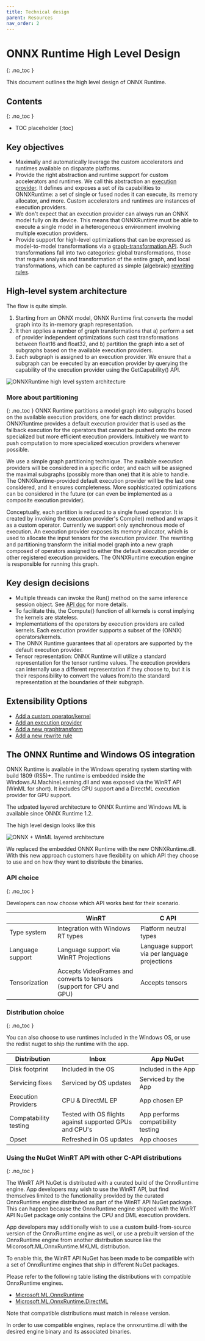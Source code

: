 ```yaml
---
title: Technical design
parent: Resources
nav_order: 2
---
```


# ONNX Runtime High Level Design
{: .no_toc }

This document outlines the high level design of ONNX Runtime.

## Contents
{: .no_toc }

* TOC placeholder
{:toc}

## Key objectives

* Maximally and automatically leverage the custom accelerators and runtimes
available on disparate platforms.
* Provide the right abstraction and runtime support for custom accelerators and
runtimes. We call this abstraction an [execution
provider](https://github.com/microsoft/onnxruntime/tree/master/include//onnxruntime/core/framework/execution_provider.h). It defines and exposes a set of
its capabilities to ONNXRuntime: a set of single or fused nodes it can
execute, its memory allocator, and more. Custom accelerators and runtimes are
instances of execution providers.
* We don't expect that an execution provider can always run an ONNX model fully
on its device. This means that ONNXRuntime must be able to execute a single
model in a heterogeneous environment involving multiple execution providers.
* Provide support for high-level optimizations that can be expressed as
model-to-model transformations via a [graph-transformation
API](https://github.com/microsoft/onnxruntime/tree/master/include//onnxruntime/core/optimizer/graph_transformer.h). Such
transformations fall into two categories: global transformations, those that
require analysis and transformation of the entire graph, and local
transformations, which can be captured as simple (algebraic) [rewriting
rules](https://github.com/microsoft/onnxruntime/tree/master/include//onnxruntime/core/optimizer/rewrite_rule.h).

## High-level system architecture

The flow is quite simple. 
1. Starting from an ONNX model, ONNX Runtime first
converts the model graph into its in-memory graph representation. 
2. It then applies a number of graph transformations that a) perform a set of provider independent optimizations such cast transformations between float16 and float32, and b) partition the graph into a set of subgraphs based on the available execution providers.
3. Each subgraph is assigned to an execution provider. We ensure that a subgraph can be executed by an execution provider by querying the capability of the execution provider using the GetCapability() API.

![ONNXRuntime high level system architecture](https://azurecomcdn.azureedge.net/mediahandler/acomblog/media/Default/blog/228d22d3-6e3e-48b1-811c-1d48353f031c.png)

### More about partitioning
{: .no_toc }
ONNX Runtime partitions a model graph into subgraphs based on the available execution providers, one for each distinct provider. ONNXRuntime provides a default execution provider that is used as the fallback execution for the
operators that cannot be pushed onto the more specialized but more efficient execution providers. Intuitively we want to push computation to more specialized execution providers whenever possible.

We use a simple graph partitioning technique. The available execution providers will be considered in a specific order, and each will be assigned the maximal subgraphs (possibly more than one) that it is able to handle. The ONNXRuntime-provided default execution provider will be the last one considered, and it ensures completeness. More sophisticated optimizations can be considered in the future (or can even be implemented as a composite execution provider).

Conceptually, each partition is reduced to a single fused operator. It is created by invoking the execution provider's Compile() method and wraps it as a custom operator. Currently we support only synchronous mode of execution. An execution provider exposes its memory allocator, which is used to allocate the input tensors for the execution provider. The rewriting and partitioning transform the initial model graph into a new graph composed of operators assigned to either the default execution provider or other registered execution providers. The ONNXRuntime execution engine is responsible for running this graph.

## Key design decisions

* Multiple threads can invoke the Run() method on the same
inference session object. See [API doc](../reference/api/c-api.md) for more details.
* To facilitate this, the Compute() function of all kernels is const
implying the kernels are stateless.
* Implementations of the operators by execution providers are called
kernels. Each execution provider supports a subset of the (ONNX)
operators/kernels.
* The ONNX Runtime guarantees that all operators are supported by the default
execution provider.
* Tensor representation: ONNX Runtime will utilize a standard representation for
the tensor runtime values. The execution providers can internally use a
different representation if they choose to, but it is their responsibility to convert the values from/to the standard representation at the boundaries of their subgraph.

## Extensibility Options

* [Add a custom operator/kernel](../how-to/add-custom-op.md)
* [Add an execution provider](../how-to/add-execution-provider.md)
* [Add a new graphtransform](https://github.com/microsoft/onnxruntime/tree/master/include//onnxruntime/core/optimizer/graph_transformer.h)
* [Add a new rewrite rule](https://github.com/microsoft/onnxruntime/tree/master/include//onnxruntime/core/optimizer/rewrite_rule.h)

## The ONNX Runtime and Windows OS integration

 ONNX Runtime is available in the Windows operating system starting with build 1809 (RS5)+. The runtime is embedded inside the Windows.AI.MachineLearning.dll and was exposed via the WinRT API (WinML for short). It includes CPU support and a DirectML execution provider for GPU support.

The udpated layered architecture to ONNX Runtime and Windows ML is available since ONNX Runtime 1.2.

The high level design looks like this

![ONNX + WinML layered architecture](../../images/layered-architecture.png)

We replaced the embedded ONNX Runtime with the new ONNXRuntime.dll. With this new approach customers have flexibility on which API they choose to use and on how they want to distribute the binaries.

### API choice
{: .no_toc }

Developers can now choose which API works best for their scenario.

||WinRT|C API|
|--|--|--|
|Type system| Integration with Windows RT types| Platform neutral types|
|Language support| Language support via WinRT Projections| Language support via per language projections|
|Tensorization| Accepts VideoFrames and converts to tensors (support for CPU and GPU)| Accepts tensors|

### Distribution choice
{: .no_toc }

You can also choose to use runtimes included in the Windows OS, or use the redist nuget to ship the runtime with the app.

|Distribution|Inbox|App NuGet|
|--|--|--|
|Disk footprint| Included in the OS| Included in the App|
|Servicing fixes| Serviced by OS updates| Serviced by the App|
|Execution Providers| CPU & DirectML EP | App chosen EP|
|Compatability testing| Tested with OS flights against supported GPUs and CPU's | App performs compatibility testing|
|Opset| Refreshed in OS updates| App chooses|

### Using the NuGet WinRT API with other C-API distributions
{: .no_toc }

The WinRT API NuGet is distributed with a curated build of the OnnxRuntime engine. App developers may wish to use the WinRT API, but find themselves limited to the functionality provided by the curated OnnxRuntime engine distributed as part of the WinRT API NuGet package. This can happen because the OnnxRuntime engine shipped with the WinRT API NuGet package only contains the CPU and DML execution providers.

App developers may additionally wish to use a custom build-from-source version of the OnnxRuntime engine as well, or use a prebuilt version of the OnnxRuntime engine from another distribution source like the Micorosoft.ML.OnnxRuntime.MKLML distribution.

To enable this, the WinRT API NuGet has been made to be compatible with a set of OnnxRuntime engines that ship in different NuGet packages.

Please refer to the following table listing the distributions with compatible OnnxRuntime engines.

* [Microsoft.ML.OnnxRuntime](https://www.nuget.org/packages/Microsoft.ML.OnnxRuntime)
* [Microsoft.ML.OnnxRuntime.DirectML](https://www.nuget.org/packages/Microsoft.ML.OnnxRuntime.DirectML/)

Note that compatible distributions must match in release version.

In order to use compatible engines, replace the onnxruntime.dll with the desired engine binary and its associated binaries.
